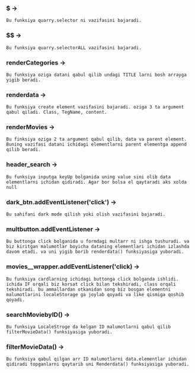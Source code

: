 ### $ ->
    Bu funksiya quarry.selector ni vazifasini bajaradi.

### $$ ->
    Bu funksiya quarry.selectorALL vazifasini bajaradi.

### renderCategories ->
    Bu funksiya oziga datani qabul qilib undagi TITLE larni bosh arrayga yigib beradi.

### renderdata ->
    Bu funksiya create element vazifasini bajaradi. oziga 3 ta argument qabul qiladi. Class, TegName, content.

### renderMovies ->
    Bu finksiya oziga 2 ta argument qabul qilib, data va parent element. Buning vazifasi datani ichidagi elementlarni parent elementga append qilib beradi.

### header_search ->
    Bu funksiya inputga keyUp bolganida uning value sini olib data elementlarni ichidan qidiradi. Agar bor bolsa el qaytaradi aks xolda null

### dark_btn.addEventListener('click') ->
    Bu sahifani dark mode qilish yoki olish vazifasini bajaradi.

### multbutton.addEventListener ->
    Bu buttonga click bolganida u formdagi multarr ni ishga tushuradi. va biz kiritgan malumotlar boyicha dataning elementlari ichidan izlashda davom etadi. va uni yigib borib renderdata() funksiyasiga yuboradi.

### movies__wrapper.addEventListener('click) ->
    Bu funksiya cardlarning ichidagi buttonga click bolganda ishlidi. ichida IF orqali biz korsat click bilan tekshiradi, class orqali tekshiradi. bu ammallardan otkanidan song biz bosgan elementni malumotlarini localeStorage ga joylab qoyadi va like qismiga qoshib qoyadi.

### searchMoviebyID() ->
    Bu funksiya LocaleStroge da kelgan ID malumotlarni qabul qilib filterMovieData() funksiyasiga yuboradi.

### filterMovieData() ->
    Bu funksiya qabul qilgan arr ID malumotlarni data.elementlar ichidan qidiradi topganlarni qaytarib uni Renderdata() funksiyasiga yuboradi.

